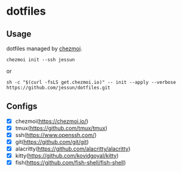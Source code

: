 # dotfiles

## Usage

dotfiles managed by [chezmoi](https://www.chezmoi.io/).
```shell
chezmoi init --ssh jessun
```
or
```shell
sh -c "$(curl -fsLS get.chezmoi.io)" -- init --apply --verbose https://github.com/jessun/dotfiles.git
```

## Configs

- [x] chezmoi(https://chezmoi.io/)
- [x] tmux(https://github.com/tmux/tmux)
- [x] ssh(https://www.openssh.com/)
- [x] git(https://github.com/git/git)
- [x] alacritty(https://github.com/alacritty/alacritty)
- [x] kitty(https://github.com/kovidgoyal/kitty)
- [x] fish(https://github.com/fish-shell/fish-shell)
